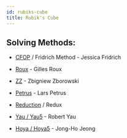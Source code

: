 ```yaml
---
id: rubiks-cube
title: Rubik's Cube
---
```


## Solving Methods:

- [CFOP](https://en.wikipedia.org/wiki/CFOP_method) / Fridrich Method - Jessica Fridrich 
- [Roux](https://www.speedsolving.com/wiki/index.php/Roux_method) - Gilles Roux
- [ZZ](https://www.speedsolving.com/wiki/index.php/ZZ_method) - Zbigniew Zborowski
- [Petrus](https://www.speedsolving.com/wiki/index.php/Petrus_Method) - Lars Petrus

- [Reduction](https://www.speedsolving.com/wiki/index.php/Reduction_Method) / Redux
- [Yau / Yau5](https://www.speedsolving.com/wiki/index.php/Yau_method) - Robert Yau
- [Hoya / Hoya5](https://www.speedsolving.com/wiki/index.php/Hoya_method) - Jong-Ho Jeong
